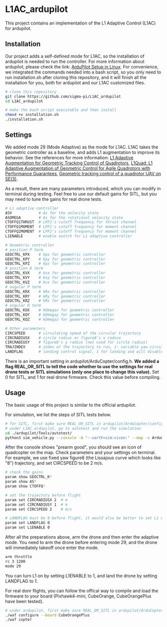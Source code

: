 # L1AC_ardupilot
This project contains an implementation of the L1 Adaptive Control (L1AC) for ardupilot.

## Installation
Our project adds a self-defined mode for L1AC, so the installation of ardupilot is needed to run the controller. For more information about ardupilot, please check the link: [ArduPilot Setup in Linux](https://ardupilot.org/dev/docs/building-setup-linux.html#building-setup-linux). For convenience, we integrated the commands needed into a bash script, so you only need to run installation.sh after cloning this repository, and it will finish all the installation for you, both for ardupilot and our L1AC customized files.

```bash
# clone this repository
git clone https://github.com/sigma-pi/L1AC_ardupilot
cd L1AC_ardupilot

# make the bash script executable and then install
chmod +x installation.sh
./installation.sh
```

## Settings
We added mode 29 (Mode Adaptive) as the mode for L1AC. L1AC takes the geometric controller as a baseline, and adds L1 augmentation to improve its behavior. See the references for more information: 
[L1 Adaptive Augmentation for Geometric Tracking Control of Quadrotors](https://ieeexplore.ieee.org/document/9811946),
[L1Quad: L1 Adaptive Augmentation of Geometric Control for Agile Quadrotors with Performance Guarantees](https://arxiv.org/abs/2302.07208),
[Geometric tracking control of a quadrotor UAV on SE(3)](https://ieeexplore.ieee.org/document/5717652).

As a result, there are many parameters introduced, which you can modify in terminal during testing. Feel free to use our default gains for SITL, but you may need to tune the gains for real drone tests.
```bash
# L1 adaptive controller
ASV            # As for the velocity state
ASOMEGA        # As for the rotational velocity state
CTOFFQ1THRUST  # LPF1's cutoff frequency for thrust channel
CTOFFQ1MOMENT  # LPF1's cutoff frequency for moment channel
CTOFFQ2MOMENT  # LPF2's cutoff frequency for moment channel
L1ENABLE       # enable switch for L1 adaptive controller

# Geometric controller
# position P term
GEOCTRL_KPX    # kpx for geometric controller
GEOCTRL_KPY    # kpy for geometric controller
GEOCTRL_KPZ    # kpz for geometric controller
# position D term
GEOCTRL_KVX    # kvx for geometric controller
GEOCTRL_KVY    # kvy for geometric controller
GEOCTRL_KVZ    # kvz for geometric controller
# angular P term
GEOCTRL_KRX    # kRx for geometric controller
GEOCTRL_KRY    # kRy for geometric controller
GEOCTRL_KRZ    # kRz for geometric controller
# angular D term
GEOCTRL_KOX    # kOmegax for geometric controller
GEOCTRL_KOY    # kOmegay for geometric controller
GEOCTRL_KOZ    # kOmegaz for geometric controller

# Other parameters
CIRCSPEED      # circulating speed of the circular trajectory
CIRCRADIUSX    # circle radius or figure8's x radius
CIRCRADIUSY    # figure8's y radius (not used for circle radius)
TRAJINDEX      # index of the trajectory to run, 1: variable yaw circular, 2: fixed yaw circular, 3: fixed yaw figure8, 4: fixed yaw figure8 with tilted altitude 
LANDFLAG       # landing control signal, 1 for landing and will disable takeoff, make sure 0 before flight
```

There is an important setting in ardupilot/ArduCopter/config.h. **We added a flag REAL_OR_SITL to tell the code whether to use the settings for real drone tests or SITL simulations (only one place to change this value).** Set 0 for SITL, and 1 for real drone firmware. Check this value before compiling.

## Usage
The basic usage of this project is similar to the official ardupilot. 

For simulation, we list the steps of SITL tests below.
```bash
# for SITL, first make sure REAL_OR_SITL in ardupilot/ArduCopter/config.h is 0
# under L1AC_ardupilot, go to autotest and run the simulation
cd ./ardupilot/Tools/autotest/
python3 sim_vehicle.py --console -A "--uartF=sim:vicon:" --map -v ArduCopter -f X
```
After the console shows "prearm good", you should see an icon of quadcopter on the map. Check parameters and your settings on terminal. For example, we use fixed yaw figure8 (the Lissajous curve which looks like "8") trajectory, and set CIRCSPEED to be 2 m/s. 
```bash
# check the gains
param show GEOCTRL_K*
param show AS*
param show CTOFFQ*

# set the trajectory before flight
param set CIRCRADIUSX 2  # m
param set CIRCRADIUSY 1  # m
param set CIRCSPEED 2    # m/s

# LANDFLAG must be 0 before flight, it would also be better to set L1 off before flight
param set LANDFLAG 0
param set L1ENABLE 0
```
After all the preparations above, arm the drone and then enter the adaptive mode. You need to arm the drone before entering mode 29, and the drone will immediately takeoff once enter the mode.
```bash
arm throttle
rc 3 1200
mode 29
```
You can turn L1 on by setting L1ENABLE to 1, and land the drone by setting LANDFLAG to 1. 

For real donr flights, you can follow the offical way to compile and load the firmware to your board (Pixhawk4-mini, CubeOrange, CubeOrangePlus have been tested).
```bash
# under ardupilot, first make sure REAL_OR_SITL in ardupilot/ArduCopter/config.h is 1
./waf configure --board CubeOrangePlus
./waf copter
```

